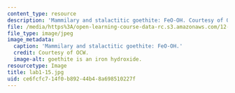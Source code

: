 ```yaml
---
content_type: resource
description: 'Mammilary and stalactitic goethite: FeO-OH. Courtesy of OCW.'
file: /media/https%3A/open-learning-course-data-rc.s3.amazonaws.com/12-108-structure-of-earth-materials-fall-2004/ce6fcfc714f0b89244b48a698510227f_lab1-15.jpg
file_type: image/jpeg
image_metadata:
  caption: 'Mammilary and stalactitic goethite: FeO-OH.'
  credit: Courtesy of OCW.
  image-alt: goethite is an iron hydroxide.
resourcetype: Image
title: lab1-15.jpg
uid: ce6fcfc7-14f0-b892-44b4-8a698510227f
---
```

